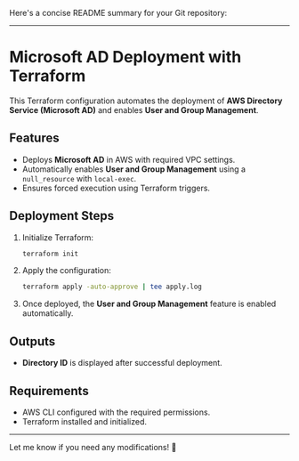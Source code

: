 Here's a concise README summary for your Git repository:  

---

# Microsoft AD Deployment with Terraform  

This Terraform configuration automates the deployment of **AWS Directory Service (Microsoft AD)** and enables **User and Group Management**.  

## Features  
- Deploys **Microsoft AD** in AWS with required VPC settings.  
- Automatically enables **User and Group Management** using a `null_resource` with `local-exec`.  
- Ensures forced execution using Terraform triggers.  

## Deployment Steps  
1. Initialize Terraform:  
   ```bash
   terraform init
   ```  
2. Apply the configuration:  
   ```bash
   terraform apply -auto-approve | tee apply.log
   ```  
3. Once deployed, the **User and Group Management** feature is enabled automatically.  

## Outputs  
- **Directory ID** is displayed after successful deployment.  

## Requirements  
- AWS CLI configured with the required permissions.  
- Terraform installed and initialized.  

---

Let me know if you need any modifications! 🚀
